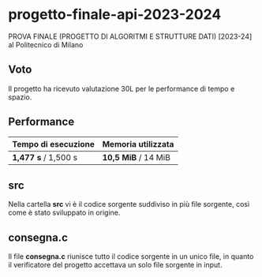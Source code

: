# progetto-finale-api-2023-2024

PROVA FINALE (PROGETTO DI ALGORITMI E STRUTTURE DATI) [2023-24] al Politecnico di Milano

## Voto

Il progetto ha ricevuto valutazione 30L per le performance di tempo e spazio.

## Performance

| Tempo di esecuzione   | Memoria utilizzata    |
| --------------------- | --------------------- |
| __1,477 s__ / 1,500 s | __10,5 MiB__ / 14 MiB |

## src

Nella cartella __src__ vi è il codice sorgente suddiviso in più file sorgente, così come è stato sviluppato in origine.

## consegna.c

Il file __consegna.c__ riunisce tutto il codice sorgente in un unico file, in quanto il verificatore del progetto accettava un solo file sorgente in input.
